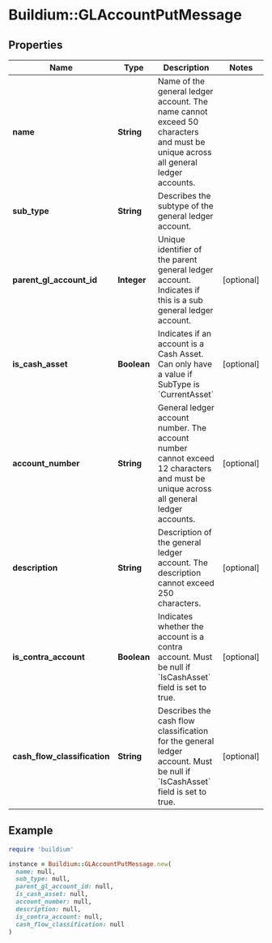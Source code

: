 # Buildium::GLAccountPutMessage

## Properties

| Name | Type | Description | Notes |
| ---- | ---- | ----------- | ----- |
| **name** | **String** | Name of the general ledger account. The name cannot exceed 50 characters and must be unique across all general ledger accounts. |  |
| **sub_type** | **String** | Describes the subtype of the general ledger account. |  |
| **parent_gl_account_id** | **Integer** | Unique identifier of the parent general ledger account. Indicates if this is a sub general ledger account. | [optional] |
| **is_cash_asset** | **Boolean** | Indicates if an account is a Cash Asset. Can only have a value if SubType is &#x60;CurrentAsset&#x60; | [optional] |
| **account_number** | **String** | General ledger account number. The account number cannot exceed 12 characters and must be unique across all general ledger accounts. | [optional] |
| **description** | **String** | Description of the general ledger account. The description cannot exceed 250 characters. | [optional] |
| **is_contra_account** | **Boolean** | Indicates whether the account is a contra account. Must be null if &#x60;IsCashAsset&#x60; field is set to true. | [optional] |
| **cash_flow_classification** | **String** | Describes the cash flow classification for the general ledger account. Must be null if &#x60;IsCashAsset&#x60; field is set to true. | [optional] |

## Example

```ruby
require 'buildium'

instance = Buildium::GLAccountPutMessage.new(
  name: null,
  sub_type: null,
  parent_gl_account_id: null,
  is_cash_asset: null,
  account_number: null,
  description: null,
  is_contra_account: null,
  cash_flow_classification: null
)
```

